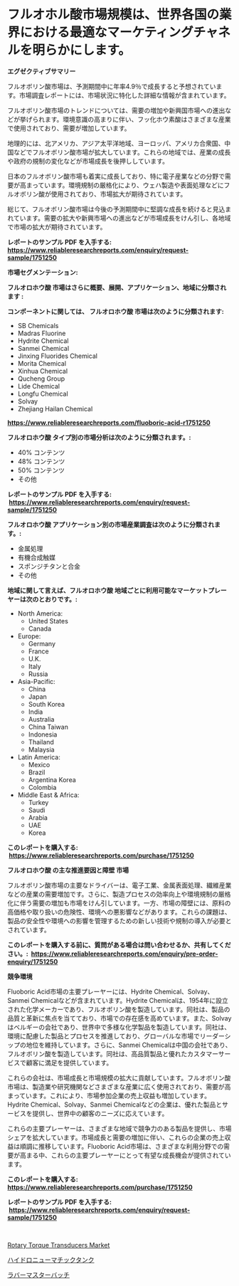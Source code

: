 <p><h1>フルオホル酸市場規模は、世界各国の業界における最適なマーケティングチャネルを明らかにします。</h1></p><p><strong>エグゼクティブサマリー</strong></p>
<p><p>フルオボリン酸市場は、予測期間中に年率4.9％で成長すると予想されています。市場調査レポートには、市場状況に特化した詳細な情報が含まれています。</p><p>フルオボリン酸市場のトレンドについては、需要の増加や新興国市場への進出などが挙げられます。環境意識の高まりに伴い、フッ化ホウ素酸はさまざまな産業で使用されており、需要が増加しています。</p><p>地理的には、北アメリカ、アジア太平洋地域、ヨーロッパ、アメリカ合衆国、中国などでフルオボリン酸市場が拡大しています。これらの地域では、産業の成長や政府の規制の変化などが市場成長を後押ししています。</p><p>日本のフルオボリン酸市場も着実に成長しており、特に電子産業などの分野で需要が高まっています。環境規制の厳格化により、ウェハ製造や表面処理などにフルオボリン酸が使用されており、市場拡大が期待されています。</p><p>総じて、フルオボリン酸市場は今後の予測期間中に堅調な成長を続けると見込まれています。需要の拡大や新興市場への進出などが市場成長をけん引し、各地域で市場の拡大が期待されています。</p></p>
<p><strong>レポートのサンプル PDF を入手する: <a href="https://www.reliableresearchreports.com/enquiry/request-sample/1751250">https://www.reliableresearchreports.com/enquiry/request-sample/1751250</a></strong></p>
<p><strong>市場セグメンテーション:</strong></p>
<p><strong> フルオロホウ酸 市場はさらに概要、展開、アプリケーション、地域に分類されます :</strong></p>
<p><strong>コンポーネントに関しては、 フルオロホウ酸 市場は次のように分類されます: &nbsp;</strong></p>
<p><ul><li>SB Chemicals</li><li>Madras Fluorine</li><li>Hydrite Chemical</li><li>Sanmei Chemical</li><li>Jinxing Fluorides Chemical</li><li>Morita Chemical</li><li>Xinhua Chemical</li><li>Qucheng Group</li><li>Lide Chemical</li><li>Longfu Chemical</li><li>Solvay</li><li>Zhejiang Hailan Chemical</li></ul></p>
<p><strong><a href="https://www.reliableresearchreports.com/fluoboric-acid-r1751250">https://www.reliableresearchreports.com/fluoboric-acid-r1751250</a></strong></p>
<p><strong> フルオロホウ酸 タイプ別の市場分析は次のように分類されます。:</strong></p>
<p><ul><li>40% コンテンツ</li><li>48% コンテンツ</li><li>50% コンテンツ</li><li>その他</li></ul></p>
<p><strong>レポートのサンプル PDF を入手する: &nbsp;<a href="https://www.reliableresearchreports.com/enquiry/request-sample/1751250">https://www.reliableresearchreports.com/enquiry/request-sample/1751250</a></strong></p>
<p><strong> フルオロホウ酸 アプリケーション別の市場産業調査は次のように分類されます。:</strong></p>
<p><ul><li>金属処理</li><li>有機合成触媒</li><li>スポンジチタンと合金</li><li>その他</li></ul></p>
<p><strong>地域に関して言えば、フルオロホウ酸 地域ごとに利用可能なマーケットプレーヤーは次のとおりです。:</strong></p>
<p><ul>
    <li>
        North America:
        <ul>
            <li>United States</li>
            <li>Canada</li>
        </ul>
    </li>
    <li>
        Europe:
        <ul>
            <li>Germany</li>
            <li>France</li>
            <li>U.K.</li>
            <li>Italy</li>
            <li>Russia</li>
        </ul>
    </li>
    <li>
        Asia-Pacific:
        <ul>
            <li>China</li>
            <li>Japan</li>
            <li>South Korea</li>
            <li>India</li>
            <li>Australia</li>
            <li>China Taiwan</li>
            <li>Indonesia</li>
            <li>Thailand</li>
            <li>Malaysia</li>
        </ul>
    </li>
    <li>
        Latin America:
        <ul>
            <li>Mexico</li>
            <li>Brazil</li>
            <li>Argentina Korea</li>
            <li>Colombia</li>
        </ul>
    </li>
    <li>
        Middle East & Africa:
        <ul>
            <li>Turkey</li>
            <li>Saudi</li>
            <li>Arabia</li>
            <li>UAE</li>
            <li>Korea</li>
        </ul>
    </li>
    </ul></p>
<p><strong>このレポートを購入する: &nbsp;<a href="https://www.reliableresearchreports.com/purchase/1751250">https://www.reliableresearchreports.com/purchase/1751250</a></strong></p>
<p><strong>フルオロホウ酸 の主な推進要因と障壁 市場</strong></p>
<p><p>フルオボリン酸市場の主要なドライバーは、電子工業、金属表面処理、繊維産業などの産業の需要増加です。さらに、製造プロセスの効率向上や環境規制の厳格化に伴う需要の増加も市場をけん引しています。一方、市場の障壁には、原料の高価格や取り扱いの危険性、環境への悪影響などがあります。これらの課題は、製品の安全性や環境への影響を管理するための新しい技術や規制の導入が必要とされています。</p></p>
<p><strong>このレポートを購入する前に、質問がある場合は問い合わせるか、共有してください。:&nbsp; <a href="https://www.reliableresearchreports.com/enquiry/pre-order-enquiry/1751250">https://www.reliableresearchreports.com/enquiry/pre-order-enquiry/1751250</a></strong></p>
<p><strong>競争環境</strong></p>
<p><p>Fluoboric Acid市場の主要プレーヤーには、Hydrite Chemical、Solvay、Sanmei Chemicalなどが含まれています。Hydrite Chemicalは、1954年に設立された化学メーカーであり、フルオボリン酸を製造しています。同社は、製品の品質と革新に焦点を当てており、市場での存在感を高めています。また、Solvayはベルギーの会社であり、世界中で多様な化学製品を製造しています。同社は、環境に配慮した製品とプロセスを推進しており、グローバルな市場でリーダーシップの地位を維持しています。さらに、Sanmei Chemicalは中国の会社であり、フルオボリン酸を製造しています。同社は、高品質製品と優れたカスタマーサービスで顧客に満足を提供しています。 </p><p>これらの会社は、市場成長と市場規模の拡大に貢献しています。フルオボリン酸市場は、製造業や研究機関などさまざまな産業に広く使用されており、需要が高まっています。これにより、市場参加企業の売上収益も増加しています。Hydrite Chemical、Solvay、Sanmei Chemicalなどの企業は、優れた製品とサービスを提供し、世界中の顧客のニーズに応えています。 </p><p>これらの主要プレーヤーは、さまざまな地域で競争力のある製品を提供し、市場シェアを拡大しています。市場成長と需要の増加に伴い、これらの企業の売上収益は順調に推移しています。Fluoboric Acid市場は、さまざまな利用分野での需要が高まる中、これらの主要プレーヤーにとって有望な成長機会が提供されています。</p></p>
<p><strong>このレポートを購入する: &nbsp; <a href="https://www.reliableresearchreports.com/purchase/1751250">https://www.reliableresearchreports.com/purchase/1751250</a></strong></p>
<p><strong>レポートのサンプル PDF を入手する: &nbsp;<a href="https://www.reliableresearchreports.com/enquiry/request-sample/1751250">https://www.reliableresearchreports.com/enquiry/request-sample/1751250</a></strong><strong></strong></p>
<p>&nbsp;</p>
<p><p><a href="https://full-wildebeest-80b.notion.site/Rotary-Torque-Transducers-Market-Analysis-Its-CAGR-Market-Segmentation-and-Global-Industry-Overvie-723d931d5eaf41dc8f7b947543b3a18f">Rotary Torque Transducers Market</a></p><p><a href="https://medium.com/@stantonhane1/%E6%B0%B4%E5%9C%A7%E7%A9%BA%E6%B0%97%E3%82%BF%E3%83%B3%E3%82%AF%E5%B8%82%E5%A0%B4%E3%81%AE%E8%A6%8F%E6%A8%A1%E3%81%A8%E5%B8%82%E5%A0%B4%E5%8B%95%E5%90%91-%E5%AE%8C%E5%85%A8%E3%81%AA%E6%A5%AD%E7%95%8C%E6%A6%82%E8%A6%81-2024%E5%B9%B4%E3%81%8B%E3%82%892031%E5%B9%B4%E3%81%BE%E3%81%A7-e354e9597385">ハイドロニューマチックタンク</a></p><p><a href="https://medium.com/@dylanwright66/%E3%82%B4%E3%83%A0%E3%83%9E%E3%82%B9%E3%82%BF%E3%83%BC%E3%83%90%E3%83%83%E3%83%81%E5%B8%82%E5%A0%B4%E8%A6%8F%E6%A8%A1-%E5%B8%82%E5%A0%B4%E3%81%AE%E8%A6%8B%E9%80%9A%E3%81%97%E3%81%A8%E5%B8%82%E5%A0%B4%E4%BA%88%E6%B8%AC-2024%E5%B9%B4%E3%81%8B%E3%82%892031%E5%B9%B4-b72fb0139198">ラバーマスターバッチ</a></p></p>